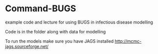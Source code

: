# Command-BUGS
example code and lecture for using BUGS in infectious disease modelling

Code is in the folder along with data for modelling

To run the models make sure you have JAGS installed http://mcmc-jags.sourceforge.net/
